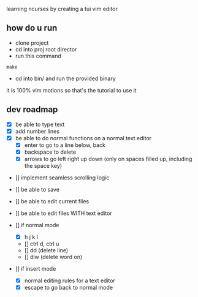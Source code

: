 learning ncurses by creating a tui vim editor

## how do u run

- clone project
- cd into proj root director
- run this command

```
make
```

- cd into bin/ and run the provided binary

it is 100% vim motions so that's the tutorial to use it

## dev roadmap

- [x] be able to type text
- [x] add number lines
- [x] be able to do normal functions on a normal text editor
  - [x] enter to go to a line below, back 
  - [x] backspace to delete 
  - [x] arrows to go left right up down (only on spaces filled up, including the space key) 
- [] implement seamless scrolling logic
- [] be able to save
- [] be able to edit current files
- [] be able to edit files WITH text editor

- [] if normal mode
  - [x] h j k l
  - [] ctrl d, ctrl u
  - [] dd (delete line)
  - [] diw (delete word on)
- [] if insert mode
  - [x] normal editing rules for a text editor
  - [x] escape to go back to normal mode
```
